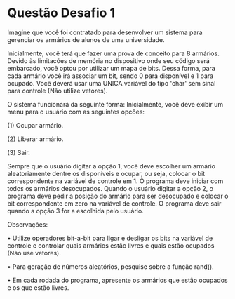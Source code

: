 # Questão Desafio 1
Imagine que você foi contratado para desenvolver um sistema para gerenciar os armários de alunos de
uma universidade.

Inicialmente, você terá que fazer uma prova de conceito para 8 armários. Devido às limitacões de memória no dispositivo onde seu código será embarcado, você optou por utilizar um mapa de bits. Dessa forma, para cada armário você irá associar um bit, sendo 0 para disponível e 1 para ocupado. Você deverá usar uma UNICA variável do tipo 'char' sem sinal para controle (Não utilize vetores).

O sistema funcionará da seguinte forma: Inicialmente, você deve exibir um menu para o usuário com as seguintes opcões:

(1) Ocupar armário.

(2) Liberar armário.

(3) Sair.

Sempre que o usuário digitar a opção 1, você deve escolher um armário aleatoriamente dentre os disponíveis e ocupar, ou seja, colocar o bit correspondente na variável de controle em 1. O programa deve iniciar com todos os armários desocupados. Quando o usuário digitar a opção 2, o programa deve  pedir a posição do armário para ser desocupado e colocar o bit correspondente em zero na variável de controle. O programa deve sair quando a opção 3 for a escolhida pelo usuário.

Observações:

• Utilize operadores bit-a-bit para ligar e desligar os bits na variável de controle e controlar quais armários estão livres e quais estão ocupados (Não use vetores).

• Para geração de números aleatórios, pesquise sobre a função rand().

• Em cada rodada do programa, apresente os armários que estão ocupados e os que estão livres.